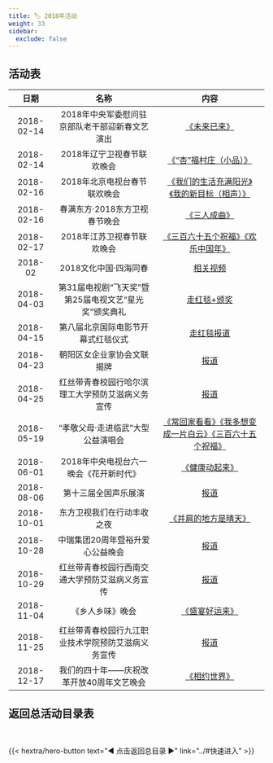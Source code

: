 ```yaml
---
title: 🏷️ 2018年活动
weight: 33
sidebar:
  exclude: false
---
```


## 活动表

|日期|名称|内容|
|:-----:|:-----:|:-----:|
|2018-02-14|2018年中央军委慰问驻京部队老干部迎新春文艺演出|[《未来已来》](../2018/20180214/#2018年中央军委慰问驻京部队老干部迎新春文艺演出)|
|2018-02-14|2018年辽宁卫视春节联欢晚会|[《“杏”福村庄（小品）》](../2018/20180214/#2018年辽宁卫视春节联欢晚会)|
|2018-02-16|2018年北京电视台春节联欢晚会|[《我们的生活充满阳光》《我的新目标（相声）》](../2018/20180214/#2018年北京电视台春节联欢晚会)|
|2018-02-16|春满东方·2018东方卫视春节晚会|[《三人成曲》](../2018/20180214/#春满东方2018东方卫视春节晚会)|
|2018-02-17|2018年江苏卫视春节联欢晚会|[《三百六十五个祝福》《欢乐中国年》](../2018/20180214/#2018年江苏卫视春节联欢晚会)|
|2018-02|2018文化中国·四海同春|[相关视频](../2018/201802/)|
|2018-04-03|第31届电视剧“飞天奖”暨第25届电视文艺“星光奖”颁奖典礼|[走红毯+颁奖](../2018/20180403/)|
|2018-04-15|第八届北京国际电影节开幕式红毯仪式|[走红毯报道](https://gdj.beijing.gov.cn/tpxw1/201912/t20191226_1519577.html)|
|2018-04-23|朝阳区女企业家协会文联揭牌|[报道](http://szb.bjwl.org.cn/wwwroot/wlw/publish/article/550/615/1404/71117.shtml)|
|2018-04-25|红丝带青春校园行哈尔滨理工大学预防艾滋病义务宣传|[报道](https://youth.hrbust.edu.cn/2018/0425/c3275a32740/page.htm)|
|2018-05-19|“孝敬父母·走进临武”大型公益演唱会|[《常回家看看》《我多想变成一片白云》《三百六十五个祝福》](../2018/20180519/)|
|2018-06-01|2018年中央电视台六一晚会《花开新时代》|[《健康动起来》](../2018/20180601/)|
|2018-08-06|第十三届全国声乐展演|[报道](https://mp.weixin.qq.com/s/c5436fvJvITYbgdqP1mlyg)|
|2018-10-01|东方卫视我们在行动丰收之夜|[《并肩的地方是晴天》](../2018/20181001/)|
|2018-10-28|中瑞集团20周年暨裕升爱心公益晚会|[报道](https://mp.weixin.qq.com/s/RfZkZUIa9h2L4P7gJ8jOzA)|
|2018-10-29|红丝带青春校园行西南交通大学预防艾滋病义务宣传|[报道](https://www.sohu.com/a/271813271_225281)|
|2018-11-04|《乡人乡味》晚会|[《盛宴好运来》](../2018/20181104/)|
|2018-11-25|红丝带青春校园行九江职业技术学院预防艾滋病义务宣传|[报道](https://www.sohu.com/a/277836167_99957872)|
|2018-12-17|我们的四十年——庆祝改革开放40周年文艺晚会|[《相约世界》](../2018/20181217/)|


## 返回总活动目录表

<br>

{{< hextra/hero-button text="◀ 点击返回总目录 ▶" link="../#快速进入" >}}